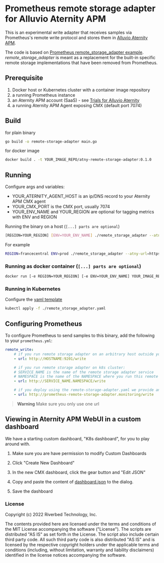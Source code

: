# Prometheus remote storage adapter for Alluvio Aternity APM

This is an experimental write adapter that receives samples via Prometheus's remote write protocol and stores them in [Alluvio Aternity APM](https://www.riverbed.com/products/application-performance-monitoring). 

The code is based on [Prometheus remote_storage_adapter example](https://github.com/prometheus/prometheus/tree/master/documentation/examples/remote_storage/remote_storage_adapter). *remote_storage_adapter* is meant as a replacement for the built-in specific remote storage implementations that have been removed from Prometheus.

## Prerequisite

1. Docker host or Kubernetes cluster with a container image repository
2. a running Prometheus instance
3. an Aternity APM account (SaaS) - see [Trials for Alluvio Aternity](https://www.riverbed.com/trial-download/alluvio-aternity)
3. a running Aternity APM Agent exposing CMX (default port 7074)

## Build

for plain binary
```bash
go build -o remote-storage-adapter main.go
```

for docker image
```bash
docker build . -t YOUR_IMAGE_REPO/atny-remote-storage-adapter:0.1.0
```

## Running

Configure args and variables:

* YOUR_ATERNITY_AGENT_HOST is an ip/DNS record to your Aternity APM CMX agent
* YOUR_CMX_PORT is the CMX port, usually 7074
* YOUR_ENV_NAME and YOUR_REGION are optional for tagging metrics with ENV and REGION

Running the binary on a host (`[...] parts are optional`)

```bash
[REGION=YOUR_REGION] [ENV=YOUR_ENV_NAME] ./remote_storage_adapter --atny-url=https://YOUR_ATERNITY_AGENT_HOST:YOUR_CMX_PORT/ [--atny-cmx-dimensions="extraDim0,Dim0Val,extraDim1,Dim1Val"]
```

For example

```bash
REGION=francecentral ENV=prod ./remote_storage_adapter --atny-url=https://aternity_agent_cmx:7074/
```

### Running as docker container (`[...] parts are optional`)

```bash
docker run [-e REGION=YOUR_REGION] [-e ENV=YOUR_ENV_NAME] YOUR_IMAGE_REPO/atny-remote-storage-adapter:0.1.0 --atny-url=https://YOUR_ATERNITY_AGENT_HOST:YOUR_CMX_PORT/ [--atny-cmx-dimensions="extraDim0,Dim0Val,extraDim1,Dim1Val"]
```

### Running in Kubernetes

Configure the [yaml template](remote-storage-adapter.yaml)

```bash
kubectl apply -f ./remote_storage_adapter.yaml
```

## Configuring Prometheus

To configure Prometheus to send samples to this binary, add the following to your `prometheus.yml`:

```yaml
remote_write:
    # if you run remote storage adapter on an arbitrary host outside your k8s, make sure your prometheus server is able to reach it
    - url: http://HOSTNAME:9201/write

    # if you run remote storage adapter on k8s cluster:
    # SERVICE_NAME is the name of the remote storage adapter service
    # NAMESPACE is the name of the NAMESPACE where you run this remote storage adapter
    - url: http://SERVICE_NAME.NAMESPACE/write

    # if you deploy using the remote-storage-adapter.yaml we provide and didn't change the K8s Service manifest, you can use:
    - url: http://prometheus-remote-storage-adapter.monitoring/write
```

> **Warning**
> Make sure you only use one url

## Viewing in Aternity APM WebUI in a custom dashboard

We have a starting custom dashboard, "K8s dashboard", for you to play around with.

1. Make sure you are have permission to modify Custom Dashboards

2. Click "Create New Dashboard"

3. In the new CMX dashboard, click the gear button and "Edit JSON"

4. Copy and paste the content of [dashboard.json](dashboard.json) to the dialog.

5. Save the dashboard


### License

Copyright (c) 2022 Riverbed Technology, Inc.

The contents provided here are licensed under the terms and conditions of the MIT License accompanying the software ("License"). The scripts are distributed "AS IS" as set forth in the License. The script also include certain third party code. All such third party code is also distributed "AS IS" and is licensed by the respective copyright holders under the applicable terms and conditions (including, without limitation, warranty and liability disclaimers) identified in the license notices accompanying the software.